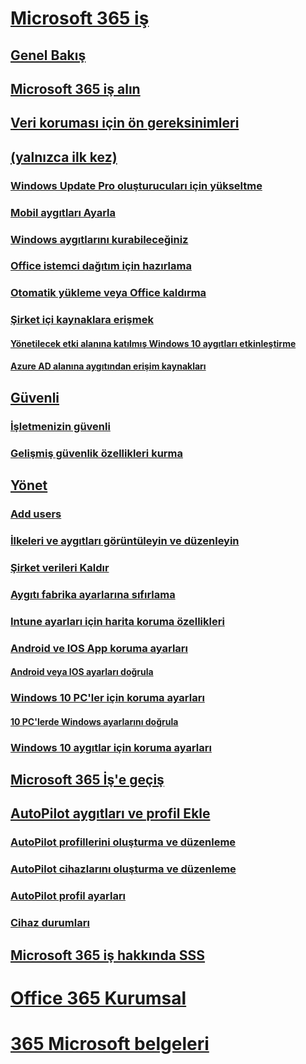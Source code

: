 # [Microsoft 365 iş](index.md)
## [Genel Bakış](microsoft-365-business-overview.md)
## [Microsoft 365 iş alın](sign-up.md)
## [Veri koruması için ön gereksinimleri](pre-requisites-for-data-protection.md)
## [(yalnızca ilk kez)](set-up.md)
### [Windows Update Pro oluşturucuları için yükseltme](upgrade-to-windows-pro-creators-update.md)
### [Mobil aygıtları Ayarla](set-up-mobile-devices.md)
### [Windows aygıtlarını kurabileceğiniz](set-up-windows-devices.md)
### [Office istemci dağıtım için hazırlama](prepare-for-office-client-deployment.md)
### [Otomatik yükleme veya Office kaldırma](auto-install-or-uninstall-office.md)
### [Şirket içi kaynaklara erişmek]()
#### [Yönetilecek etki alanına katılmış Windows 10 aygıtları etkinleştirme](manage-windows-devices.md)
#### [Azure AD alanına aygıtından erişim kaynakları](access-resources.md)
## [Güvenli](security-features.md)
### [İşletmenizin güvenli](/Office365/Admin/security-and-compliance/secure-your-business-data?toc=/microsoft-365/business/toc.json&bc=/microsoft-365/business/breadcrumb/toc.json)
### [Gelişmiş güvenlik özellikleri kurma](set-up-advanced-security.md)
## [Yönet](manage.md)
### [Add users](add-users-m365b.md)
### [İlkeleri ve aygıtları görüntüleyin ve düzenleyin](view-policies-and-devices.md)
### [Şirket verileri Kaldır](remove-company-data.md)
### [Aygıtı fabrika ayarlarına sıfırlama](reset-devices-to-factory-settings.md)
### [Intune ayarları için harita koruma özellikleri](map-protection-features-to-intune-settings.md)
### [Android ve IOS App koruma ayarları](app-protection-settings-for-android-and-ios.md)
#### [Android veya IOS ayarları doğrula](validate-settings-on-android-or-ios.md)
### [Windows 10 PC'ler için koruma ayarları](protection-settings-for-windows-10-pcs.md)
#### [10 PC'lerde Windows ayarlarını doğrula](validate-settings-on-windows-10-pcs.md)
### [Windows 10 aygıtlar için koruma ayarları](protection-settings-for-windows-10-devices.md)
## [Microsoft 365 İş'e geçiş](migrate-to-microsoft-365-business.md)
## [AutoPilot aygıtları ve profil Ekle](add-autopilot-devices-and-profile.md)
### [AutoPilot profillerini oluşturma ve düzenleme](create-and-edit-autopilot-profiles.md)
### [AutoPilot cihazlarını oluşturma ve düzenleme](create-and-edit-autopilot-devices.md)
### [AutoPilot profil ayarları](autopilot-profile-settings.md)
### [Cihaz durumları](device-states.md)
## [Microsoft 365 iş hakkında SSS](support/microsoft-365-business-faqs.md)
# [Office 365 Kurumsal](https://docs.microsoft.com/office365/enterprise)
# [365 Microsoft belgeleri](https://docs.microsoft.com/microsoft-365)